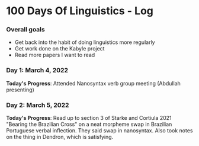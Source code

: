 # 100 Days Of Linguistics - Log

### Overall goals
- Get back into the habit of doing linguistics more regularly
- Get work done on the Kabyle project
- Read more papers I want to read

### Day 1: March 4, 2022 

**Today's Progress**: Attended Nanosyntax verb group meeting (Abdullah presenting)

### Day 2: March 5, 2022 

**Today's Progress**: Read up to section 3 of Starke and Cortiula 2021 "Bearing the Brazilian Cross" on a neat morpheme swap in Brazilian Portuguese verbal inflection. They said swap in nanosyntax. Also took notes on the thing in Dendron, which is satisfying. 
